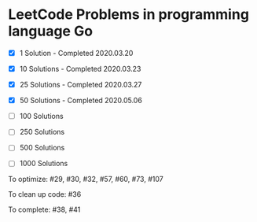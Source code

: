 # LeetCode Problems in programming language Go

- [x] 1 Solution - Completed 2020.03.20
- [x] 10 Solutions - Completed 2020.03.23
- [x] 25 Solutions - Completed 2020.03.27
- [x] 50 Solutions - Completed 2020.05.06
- [ ] 100 Solutions
- [ ] 250 Solutions
- [ ] 500 Solutions
- [ ] 1000 Solutions


To optimize: #29, #30, #32, #57, #60, #73, #107

To clean up code: #36

To complete: #38, #41
